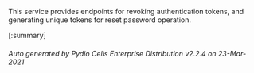 






This service provides endpoints for revoking authentication tokens, and generating unique tokens for reset password operation.

[:summary]

###### Auto generated by Pydio Cells Enterprise Distribution v2.2.4 on 23-Mar-2021
